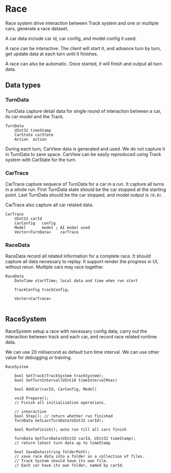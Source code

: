 # Race

Race system drive interaction between Track system and one or multiple cars, generate a race dataset.

A car data include car id, car config, and model config it used. 


A race can be interactive. The client will start it, and advance turn by turn, get update data at each turn until it finishes.

A race can also be automatic. Once started, it will finish and output all turn data.

## Data types

### TurnData 

TurnData capture detail data for single round of interaction between a car, its car model and the Track.

``` 
TurnData
    UInt32 timeStamp
    CarState carState
    Action  action

```

During each turn, CarView data is generated and used. We do not capture it in TurnData to save space. CarView can be easily reproduced using Track system with CarState for the turn.

### CarTrace

CarTrace capture sequece of TurnData for a car in a run. It capture all turns in a whole run. First TurnData state should be the car stopped at the starting point.  Last TurnData should be the car stopped, and model output is ```(0,0)```.  .

CarTrace also capture all car related data. 

``` 
CarTrace
    UInt32 carId
    CarConfig   config
    Model       model ; AI model used
    Vector<TurnData>    carTrace
```

### RaceData

RaceData record all related information for a complete race. It should capture all data necessary to replay. It support render the progress in UI, without rerun. Multiple cars may race together. 

``` 
RaceData
    DateTime startTime; local data and time when run start

    TrackConfig trackConfig;

    Vector<CarTrace> 
   

```




## RaceSystem

RaceSystem setup a race with necessary config data, carry out the interaction between track and each car, and record race related runtime data.

We can use 20 milisecond as default turn time interval. We can use other value for debugging or training.

``` 
RaceSystem

    bool SetTrack(TrackSystem trackSystem);
    bool SetTurnInterval(UInt16 timeIntervalMsec)

    bool AddCar(carId, CarConfig, Model)

    void Prepare();
    // Finish all initialization operations. 

    // interactive
    bool Step(); // return whether run finished
    TurnData GetLastTurnData(UInt32 carId);

    bool RunToFinish(); auto run till all cars finish

    TurnData GetTurnData(UInt32 carId, UInt32 timeStamp); 
    // return latest turn data up to timeStamp

    bool SaveData(string folderPath); 
    // save race data into a folder as a collection of files.
    // Track System should have its own file. 
    // Each car have its own folder, named by carId.

```
